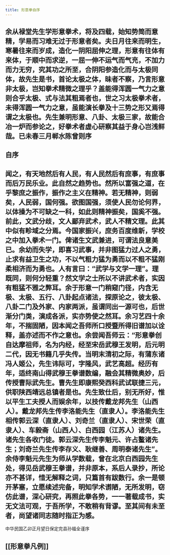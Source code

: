 ```yaml
---
title: 形意拳自序
---
```


## 余从禄堂先生学形意拳术，将及四载，始知势简而意精，学易而习难无过于形意者矣。夫日月往来而明生，寒暑往来而岁成，造化一阴阳屈伸之理，形意有往体有来体，于顺中而求逆，一屈一伸不运气而气充，不加力而力无穷，究其功之所至，合阴阳参造化而与太极同体，故先生是书，首论太极之体，昧者不察，乃言形意非太极，岂知拳术精微之理乎？盖能得浑圆一气力之意则合乎太极、式与法其粗焉者也，世之习太极拳术者，未得浑圆一气力之意，虽能演长拳及十三势之形又焉得谓之太极也。先生兼明形意、八卦、太极三家，故能合冶一炉而参论之，好拳术者虚心研察其益于身心岂浅鲜哉。已未春三月郸水陈曾则序
## 自序
## 闻之，有天地然后有人民，有人民然后有庶事，有庶事而后万民乐业。此自然之趋势也。然所以富强之道，在乎黎庶之振作，振作之主义在精神。若无精神，则弱矣，人民弱，国何强。欲图国强，须使人民勿论何界，以体操为不可缺之一科，如此则精神振矣，国奚不强。前此，文武分歧，文人鄙弃武术，武人不精文理。此其中似有畛域之分焉。今国家振兴，庶务百度维新，学校之中加入拳术一门。俾诸生文武兼进，可谓法良意美已。余幼而失学，即喜习武事，并非图猛力过人之勇，止求有益卫生之功，不以气粗力猛为勇而以不粗不猛刚柔相济而为勇也。人有言曰：“武学与文学一理”。理既同，则何分轻重？然文学之士所以不讲武术者，实因有粗猛不雅之弊耳。余于形意一门稍窥门径，内含无极、太极、五行、八卦起点诸法，探原论之，彼太极、八卦二门及外家、内家两派，虽谓同出一源可也，后世渐分门类，演成各派，实亦势使之然耳。余习艺四十余年，不揣固陋，因本闻之吾师所口授暨所得旧谱加以诠释，盖亦述而不作之意也。余尝闻吾师云：“形意拳创自达摩祖师，名为内经，经至宋岳武穆王发明，后元明二代，因无书籍几乎失传。当明末清初之际，有蒲东诸冯人姬公，先生讳际可，字隆风，武艺高超。经历有年，适终南山得武穆王拳谱数编，融会其精微奥妙，后传授曹际武先生。曹先生即康熙癸西科武试联捷三元，供职陕西靖远总镇者是也。先生致仕后，别无所好，惟以平生工夫授人而娱余年，以技传戴龙邦先生（山西人）。戴龙邦先生传李洛能先生（直隶人）。李洛能先生相传郭云深（直隶人）、刘奇兰（直隶人）、宋世荣（直隶人）、车毅斋（山西人）、白西园（江苏人）诸先生。诸先生各收门徒。郭云深先生传李魁元、许占鳌诸先生；刘奇兰先生传李存义、耿继善、周明泰诸先生”。余侍李魁元先生为师从学数载，曾在北京白西园先生处，得见岳武穆王拳谱，并非原本，系后人录抄，所论亦不甚详，惜无解释之词，只篇首有跋数行。余一是顿开茅塞，立愿续述完备，明知学术谫陋，无所发明，窃仿此谱，深心研究，再照此拳各势，一一著载成书，实无文法可观，于吾所学，不敢稍有背谬。至其间有未至者，尚望诸同志随时指正为感。

 

中华民国乙卯正月望日保定完县孙福全谨序
## [[形意拳凡例]]
